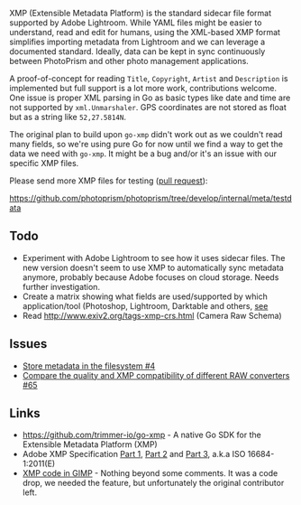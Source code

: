 XMP (Extensible Metadata Platform) is the standard sidecar file format supported by Adobe Lightroom. While YAML files might be easier to understand, read and edit for humans, using the XML-based XMP format simplifies importing metadata from Lightroom and we can leverage a documented standard. Ideally, data can be kept in sync continuously between PhotoPrism and other photo management applications.

A proof-of-concept for reading `Title`, `Copyright`, `Artist` and `Description` is implemented but full support is a lot more work, contributions welcome. One issue is proper XML parsing in Go as basic types like date and time are not supported by `xml.Unmarshaler`. GPS coordinates are not stored as float but as a string like `52,27.5814N`.

The original plan to build upon `go-xmp` didn't work out as we couldn't read many fields, so we're using pure Go for now until we find a way to get the data we need with `go-xmp`. It might be a bug and/or it's an issue with our specific XMP files.

Please send more XMP files for testing ([pull request](https://github.com/photoprism/photoprism/wiki/Pull-Requests)):

https://github.com/photoprism/photoprism/tree/develop/internal/meta/testdata

## Todo ##
- Experiment with Adobe Lightroom to see how it uses sidecar files. The new version doesn't seem to use XMP to automatically sync metadata anymore, probably because Adobe focuses on cloud storage. Needs further investigation.
- Create a matrix showing what fields are used/supported by which application/tool (Photoshop, Lightroom, Darktable and others, [see](../library/converting.md)
- Read http://www.exiv2.org/tags-xmp-crs.html (Camera Raw Schema)

## Issues ## 
- [Store metadata in the filesystem #4](https://github.com/photoprism/photoprism/issues/4)
- [Compare the quality and XMP compatibility of different RAW converters #65](https://github.com/photoprism/photoprism/issues/65)

## Links ##
- https://github.com/trimmer-io/go-xmp - A native Go SDK for the Extensible Metadata Platform (XMP)
- Adobe XMP Specification [Part 1](http://wwwimages.adobe.com/content/dam/Adobe/en/devnet/xmp/pdfs/XMP%20SDK%20Release%20cc-2016-08/XMPSpecificationPart1.pdf), [Part 2](http://wwwimages.adobe.com/content/dam/Adobe/en/devnet/xmp/pdfs/XMP%20SDK%20Release%20cc-2016-08/XMPSpecificationPart2.pdf) and [Part 3](http://wwwimages.adobe.com/content/dam/Adobe/en/devnet/xmp/pdfs/XMP%20SDK%20Release%20cc-2016-08/XMPSpecificationPart3.pdf), a.k.a ISO 16684-1:2011(E)
- [XMP code in GIMP](https://gitlab.gnome.org/GNOME/gimp/tree/master/plug-ins/metadata) - Nothing beyond some comments. It was a code drop, we needed the feature, but unfortunately the original contributor left.
